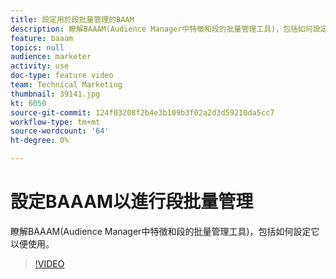 ```yaml
---
title: 設定用於段批量管理的BAAM
description: 瞭解BAAAM(Audience Manager中特徵和段的批量管理工具)，包括如何設定它以便使用。
feature: baaam
topics: null
audience: marketer
activity: use
doc-type: feature video
team: Technical Marketing
thumbnail: 39141.jpg
kt: 6050
source-git-commit: 124f03208f2b4e3b109b3f02a2d3d59210da5cc7
workflow-type: tm+mt
source-wordcount: '64'
ht-degree: 0%

---
```



# 設定BAAAM以進行段批量管理

瞭解BAAAM(Audience Manager中特徵和段的批量管理工具)，包括如何設定它以便使用。

>[!VIDEO](https://video.tv.adobe.com/v/39141/?quality=12&learn=on)
